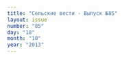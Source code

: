 ```yaml
---
title: "Сельские вести - Выпуск №85"
layout: issue
number: "85"
day: "18"
month: "10"
year: "2013"
---
```


